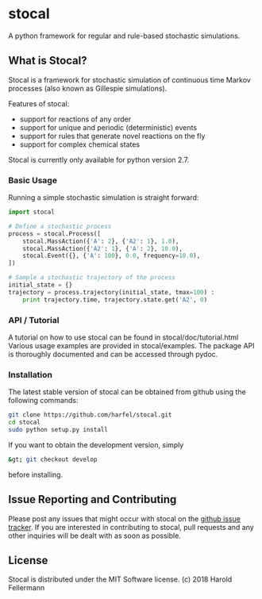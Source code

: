 # stocal

A python framework for regular and rule-based stochastic simulations.


## What is Stocal?

Stocal is a framework for stochastic simulation of continuous
time Markov processes (also known as Gillespie simulations). 

Features of stocal:
* support for reactions of any order
* support for unique and periodic (deterministic) events
* support for rules that generate novel reactions on the fly
* support for complex chemical states

Stocal is currently only available for python version 2.7.


### Basic Usage

Running a simple stochastic simulation is straight forward:
```python
import stocal

# Define a stochastic process
process = stocal.Process([
	stocal.MassAction({'A': 2}, {'A2': 1}, 1.0),
	stocal.MassAction({'A2': 1}, {'A': 2}, 10.0),
	stocal.Event({}, {'A': 100}, 0.0, frequency=10.0),
])

# Sample a stochastic trajectory of the process
initial_state = {}
trajectory = process.trajectory(initial_state, tmax=100) :
	print trajectory.time, trajectory.state.get('A2', 0)
```


### API / Tutorial

A tutorial on how to use stocal can be found in stocal/doc/tutorial.html
Various usage examples are provided in stocal/examples.
The package API is thoroughly documented and can be accessed through
pydoc.


### Installation

The latest stable version of stocal can be obtained from github
using the following commands:
```bash
git clone https://github.com/harfel/stocal.git
cd stocal
sudo python setup.py install
```
If you want to obtain the development version, simply
```bash
&gt; git checkout develop
```
before installing.


## Issue Reporting and Contributing

Please post any issues that might occur with stocal on the
<a href="https://github.com/harfel/stocal/issues">github issue
tracker</a>.
If you are interested in contributing to stocal, pull requests
and any other inquiries will be dealt with as soon as possible.


## License

Stocal is distributed under the MIT Software license.
(c) 2018 Harold Fellermann
